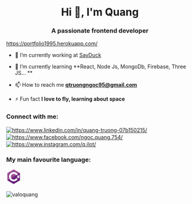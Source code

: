 <h1 align="center">Hi 👋, I'm Quang</h1>
<h3 align="center">A passionate frontend developer</h3>
  
  https://portfolio1995.herokuapp.com/
  
- 🔭 I’m currently working at [SayDuck](https://www.sayduck.com/)

- 🌱 I’m currently learning **React, Node Js, MongoDb, Firebase, Three JS... **

- 📫 How to reach me **qtruongngoc95@gmail.com**

- ⚡ Fun fact **I love to fly, learning about space**

<h3 align="left">Connect with me:</h3>
<p align="left">
<a href="https://www.linkedin.com/in/quang-truong-07b150215/" target="blank"><img align="center" src="https://raw.githubusercontent.com/rahuldkjain/github-profile-readme-generator/master/src/images/icons/Social/linked-in-alt.svg" alt="https://www.linkedin.com/in/quang-truong-07b150215/" height="30" width="40" /></a>
<a href="https://www.facebook.com/ngoc.quang.754/" target="blank"><img align="center" src="https://raw.githubusercontent.com/rahuldkjain/github-profile-readme-generator/master/src/images/icons/Social/facebook.svg" alt="https://www.facebook.com/ngoc.quang.754/" height="30" width="40" /></a>
<a href="https://instagram.com/https://www.instagram.com/q.ilot/" target="blank"><img align="center" src="https://raw.githubusercontent.com/rahuldkjain/github-profile-readme-generator/master/src/images/icons/Social/instagram.svg" alt="https://www.instagram.com/q.ilot/" height="30" width="40" /></a>
</p>

<h3 align="left">My main favourite language:</h3>
<p align="left">
<a href="https://www.w3schools.com/cpp/" target="_blank"> <img src="https://raw.githubusercontent.com/devicons/devicon/master/icons/csharp/csharp-original.svg" alt="c++" width="40" height="40"/> </a>
</p>

<p><img align="center" src="https://github-readme-stats.vercel.app/api/top-langs?username=valoquang&show_icons=true&locale=en&layout=compact" alt="valoquang" /></p>

